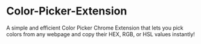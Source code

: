 # Color-Picker-Extension
 A simple and efficient Color Picker Chrome Extension that lets you pick colors from any webpage and copy their HEX, RGB, or HSL values instantly!
